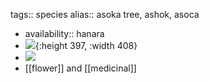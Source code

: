 tags:: species
alias:: asoka tree, ashok, asoca

- availability:: hanara
- ![](https://peach-geographical-bat-397.mypinata.cloud/ipfs/QmenvcsbAYMnYGD2uTtRMCpswQ7sTtXQXZTo6UKkSo4rgw){:height 397, :width 408}
- ![](https://peach-geographical-bat-397.mypinata.cloud/ipfs/QmSthvN89j1xkMdB8G3ELQ6DX6rucizo8TRLxYCKYZeoi7)
- [[flower]] and [[medicinal]]